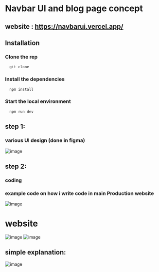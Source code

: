# Navbar UI and blog page concept

## website : https://navbarui.vercel.app/

## Installation

### Clone the rep

      git clone

### Install the dependencies

      npm install

### Start the local environment

      npm run dev


## step 1:

### various UI design (done in figma)

![image](https://user-images.githubusercontent.com/92677078/224549412-80befce1-4515-4102-8fec-2f24ed55671b.png)

## step 2:

### coding

### example code on how i write code in main Production website

![image](https://user-images.githubusercontent.com/92677078/224549491-6203ae59-b6cc-4aad-92c7-bb374ec1e02c.png)

# website

![image](https://user-images.githubusercontent.com/92677078/224549399-1d8d6134-fc40-4362-840e-24ef0b5906e0.png)
![image](https://user-images.githubusercontent.com/92677078/224549562-668100e5-3d1f-42e8-a069-8b1e0e98bf06.png)

## simple explanation:

![image](https://user-images.githubusercontent.com/92677078/224549603-7092078e-dd1c-42e7-b4bf-820d475d3046.png)
